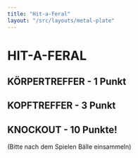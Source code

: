 ```yaml
---
title: "Hit-a-Feral"
layout: "/src/layouts/metal-plate"
---
```


# HIT-A-FERAL

## KÖRPERTREFFER - 1 Punkt

## KOPFTREFFER - 3 Punkt

## KNOCKOUT - 10 Punkte!

(Bitte nach dem Spielen Bälle einsammeln)
